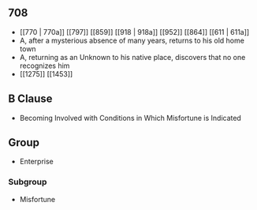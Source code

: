 ## 708
- [[770 | 770a]] [[797]] [[859]] [[918 | 918a]] [[952]] [[864]] [[611 | 611a]] 
- A, after a mysterious absence of many years, returns to his old home town
- A, returning as an Unknown to his native place, discovers that no one recognizes him
- [[1275]] [[1453]] 

## B Clause
- Becoming Involved with Conditions in Which Misfortune is Indicated

## Group
- Enterprise

### Subgroup
- Misfortune


